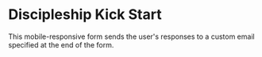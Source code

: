 # Discipleship Kick Start
This mobile-responsive form sends the user's responses to a custom email specified at the end of the form.
